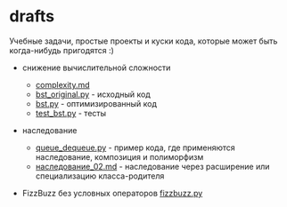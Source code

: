 # drafts

Учебные задачи, простые проекты и куски кода, которые может быть когда-нибудь пригодятся :)

- снижение вычислительной сложности
    - [complexity.md](complexity.md)
    - [bst_original.py](bst_original.py) - исходный код
    - [bst.py](bst.py) - оптимизированный код
    - [test_bst.py](test_bst.py) - тесты

- наследование
    - [queue_dequeue.py](queue_dequeue.py) - пример кода, где применяются наследование, композиция и полиморфизм
    - [наследование_02.md](наследование_02.md) - наследование через расширение или специализацию класса-родителя

- FizzBuzz без условных операторов [fizzbuzz.py](fizzbuzz.py)